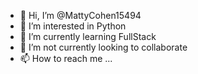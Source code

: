- 👋 Hi, I’m @MattyCohen15494
- 👀 I’m interested in Python
- 🌱 I’m currently learning FullStack
- 💞️ I’m not currently looking to collaborate
- 📫 How to reach me ... 

<!---
MattyCohen15494/MattyCohen15494 is a ✨ special ✨ repository because its `README.md` (this file) appears on your GitHub profile.
You can click the Preview link to take a look at your changes.
--->
